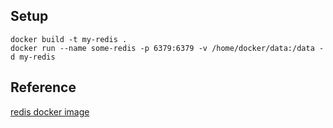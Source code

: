 ## Setup
```
docker build -t my-redis .
docker run --name some-redis -p 6379:6379 -v /home/docker/data:/data -d my-redis
```

## Reference
[redis docker image](https://hub.docker.com/_/redis/)
